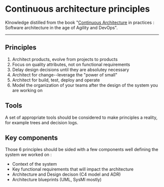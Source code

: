 # Continuous architecture principles
Klnowledge distilled from the book "[Continuous Architecture](./continuous-architecture.md) in practices : Software architecture in the age of Agility and DevOps".

---

## Principles
1. Architect products, evolve from projects to products
2. Focus on quality attributes, not on functional requirements
3. Delay design decisions until they are absolutey necessary
4. Architect for change--leverage the "power of small"
5. Architect for build, test, deploy and operate
6. Model the organization of your teams after the design of the system you are working on

## Tools
A set of appropriate tools should be considered to make principles a reality, for example trees and decision logs. 

## Key components
Those 6 principles should be sided with a few components well defining the system we worked on :
- Context of the system
- Key functional requirements that will impact the architecture
-  Architecture and Design decison (C4 model and ADR)
-  Architecture blueprints (UML, SysMl mostly) 